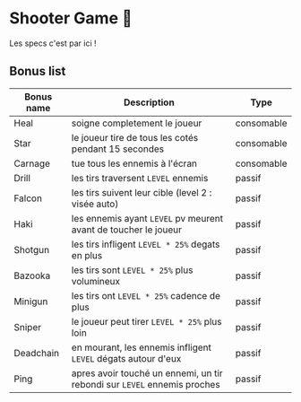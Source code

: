 
# Shooter Game 👾

Les specs c'est par ici !

## Bonus list

| Bonus name | Description | Type |
|---|---|---|
| Heal | soigne completement le joueur | consomable |
| Star | le joueur tire de tous les cotés pendant 15 secondes | consomable |
| Carnage | tue tous les ennemis à l'écran | consomable |
| Drill | les tirs traversent `LEVEL` ennemis | passif |
| Falcon | les tirs suivent leur cible (level 2 : visée auto) | passif |
| Haki | les ennemis ayant `LEVEL` pv meurent avant de toucher le joueur | passif |
| Shotgun | les tirs infligent `LEVEL * 25%` degats en plus | passif |
| Bazooka | les tirs sont `LEVEL * 25%` plus volumineux | passif |
| Minigun | les tirs ont `LEVEL * 25%` cadence de plus | passif |
| Sniper | le joueur peut tirer `LEVEL * 25%` plus loin | passif |
| Deadchain | en mourant, les ennemis infligent `LEVEL` dégats autour d'eux | passif |
| Ping | apres avoir touché un ennemi, un tir rebondi sur `LEVEL` ennemis proches | passif |